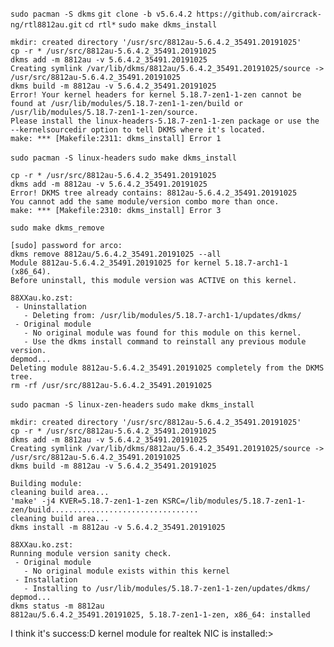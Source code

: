 `sudo pacman -S dkms`
`git clone -b v5.6.4.2 https://github.com/aircrack-ng/rtl8812au.git`
`cd rtl*`
`sudo make dkms_install`
```
mkdir: created directory '/usr/src/8812au-5.6.4.2_35491.20191025'
cp -r * /usr/src/8812au-5.6.4.2_35491.20191025
dkms add -m 8812au -v 5.6.4.2_35491.20191025
Creating symlink /var/lib/dkms/8812au/5.6.4.2_35491.20191025/source -> /usr/src/8812au-5.6.4.2_35491.20191025
dkms build -m 8812au -v 5.6.4.2_35491.20191025
Error! Your kernel headers for kernel 5.18.7-zen1-1-zen cannot be found at /usr/lib/modules/5.18.7-zen1-1-zen/build or /usr/lib/modules/5.18.7-zen1-1-zen/source.
Please install the linux-headers-5.18.7-zen1-1-zen package or use the --kernelsourcedir option to tell DKMS where it's located.
make: *** [Makefile:2311: dkms_install] Error 1
```
`sudo pacman -S linux-headers`
`sudo make dkms_install`                                                                 
```
cp -r * /usr/src/8812au-5.6.4.2_35491.20191025
dkms add -m 8812au -v 5.6.4.2_35491.20191025
Error! DKMS tree already contains: 8812au-5.6.4.2_35491.20191025
You cannot add the same module/version combo more than once.
make: *** [Makefile:2310: dkms_install] Error 3
```
`sudo make dkms_remove`
```
[sudo] password for arco: 
dkms remove 8812au/5.6.4.2_35491.20191025 --all
Module 8812au-5.6.4.2_35491.20191025 for kernel 5.18.7-arch1-1 (x86_64).
Before uninstall, this module version was ACTIVE on this kernel.

88XXau.ko.zst:
 - Uninstallation
   - Deleting from: /usr/lib/modules/5.18.7-arch1-1/updates/dkms/
 - Original module
   - No original module was found for this module on this kernel.
   - Use the dkms install command to reinstall any previous module version.
depmod...
Deleting module 8812au-5.6.4.2_35491.20191025 completely from the DKMS tree.
rm -rf /usr/src/8812au-5.6.4.2_35491.20191025
```

`sudo pacman -S linux-zen-headers`
`sudo make dkms_install`          
```
mkdir: created directory '/usr/src/8812au-5.6.4.2_35491.20191025'
cp -r * /usr/src/8812au-5.6.4.2_35491.20191025
dkms add -m 8812au -v 5.6.4.2_35491.20191025
Creating symlink /var/lib/dkms/8812au/5.6.4.2_35491.20191025/source -> /usr/src/8812au-5.6.4.2_35491.20191025
dkms build -m 8812au -v 5.6.4.2_35491.20191025

Building module:
cleaning build area...
'make' -j4 KVER=5.18.7-zen1-1-zen KSRC=/lib/modules/5.18.7-zen1-1-zen/build.................................
cleaning build area...
dkms install -m 8812au -v 5.6.4.2_35491.20191025

88XXau.ko.zst:
Running module version sanity check.
 - Original module
   - No original module exists within this kernel
 - Installation
   - Installing to /usr/lib/modules/5.18.7-zen1-1-zen/updates/dkms/
depmod...
dkms status -m 8812au
8812au/5.6.4.2_35491.20191025, 5.18.7-zen1-1-zen, x86_64: installed
```

I think it's success:D
kernel module for realtek NIC is installed:>